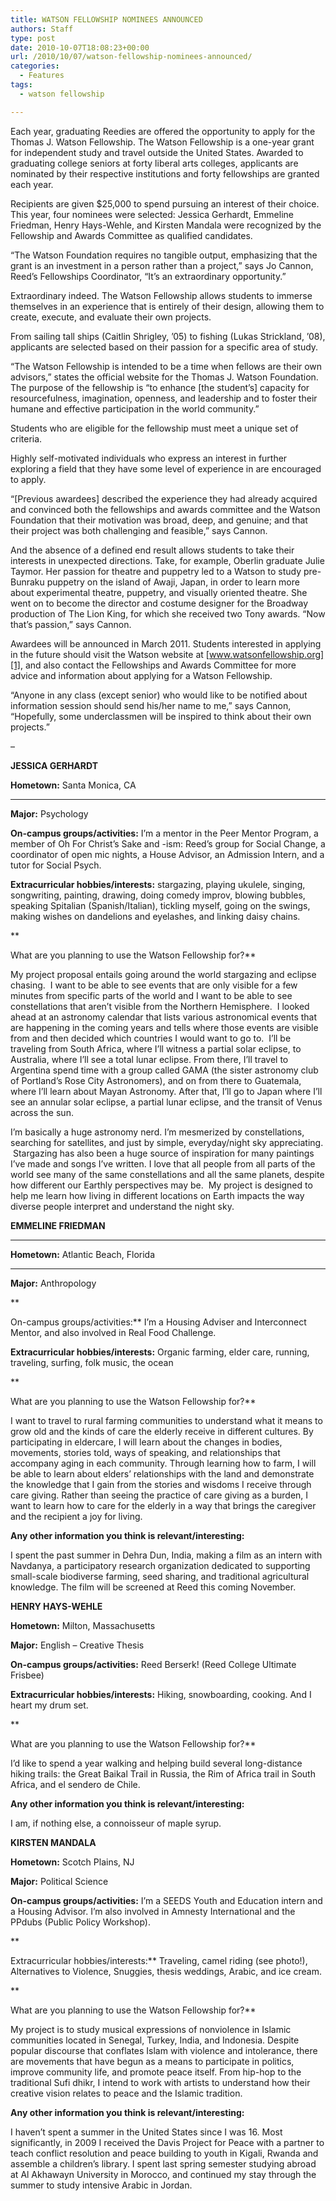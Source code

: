 ```yaml
---
title: WATSON FELLOWSHIP NOMINEES ANNOUNCED
authors: Staff
type: post
date: 2010-10-07T18:08:23+00:00
url: /2010/10/07/watson-fellowship-nominees-announced/
categories:
  - Features
tags:
  - watson fellowship

---
```

Each year, graduating Reedies are offered the opportunity to apply for the Thomas J. Watson Fellowship. The Watson Fellowship is a one-year grant for independent study and travel outside the United States. Awarded to graduating college seniors at forty liberal arts colleges, applicants are nominated by their respective institutions and forty fellowships are granted each year.

Recipients are given $25,000 to spend pursuing an interest of their choice. This year, four nominees were selected: Jessica Gerhardt, Emmeline Friedman, Henry Hays-Wehle, and Kirsten Mandala were recognized by the Fellowship and Awards Committee as qualified candidates.

“The Watson Foundation requires no tangible output, emphasizing that the grant is an investment in a person rather than a project,” says Jo Cannon, Reed’s Fellowships Coordinator, “It’s an extraordinary opportunity.”

Extraordinary indeed. The Watson Fellowship allows students to immerse themselves in an experience that is entirely of their design, allowing them to create, execute, and evaluate their own projects.

From sailing tall ships (Caitlin Shrigley, ’05) to fishing (Lukas Strickland, ’08), applicants are selected based on their passion for a specific area of study.

“The Watson Fellowship is intended to be a time when fellows are their own advisors,” states the official website for the Thomas J. Watson Foundation. The purpose of the fellowship is “to enhance [the student’s] capacity for resourcefulness, imagination, openness, and leadership and to foster their humane and effective participation in the world community.”

Students who are eligible for the fellowship must meet a unique set of criteria.

Highly self-motivated individuals who express an interest in further exploring a field that they have some level of experience in are encouraged to apply.

“[Previous awardees] described the experience they had already acquired and convinced both the fellowships and awards committee and the Watson Foundation that their motivation was broad, deep, and genuine; and that their project was both challenging and feasible,” says Cannon.

And the absence of a defined end result allows students to take their interests in unexpected directions. Take, for example, Oberlin graduate Julie Taymor. Her passion for theatre and puppetry led to a Watson to study pre-Bunraku puppetry on the island of Awaji, Japan, in order to learn more about experimental theatre, puppetry, and visually oriented theatre. She went on to become the director and costume designer for the Broadway production of The Lion King, for which she received two Tony awards. “Now that’s passion,” says Cannon.

Awardees will be announced in March 2011. Students interested in applying in the future should visit the Watson website at [www.watsonfellowship.org][1], and also contact the Fellowships and Awards Committee for more advice and information about applying for a Watson Fellowship.

“Anyone in any class (except senior) who would like to be notified about information session should send his/her name to me,” says Cannon, “Hopefully, some underclassmen will be inspired to think about their own projects.”

&#8211;

**JESSICA GERHARDT**

**Hometown:** Santa Monica, CA
  
 ****

**Major:** Psychology

**On-campus groups/activities:** I’m a mentor in the Peer Mentor Program, a member of Oh For Christ’s Sake and -ism: Reed’s group for Social Change, a coordinator of open mic nights, a House Advisor, an Admission Intern, and a tutor for Social Psych.

**Extracurricular hobbies/interests:** stargazing, playing ukulele, singing, songwriting, painting, drawing, doing comedy improv, blowing bubbles, speaking Spitalian (Spanish/Italian), tickling myself, going on the swings, making wishes on dandelions and eyelashes, and linking daisy chains.
  
**
  
What are you planning to use the Watson Fellowship for?** 
  
My project proposal entails going around the world stargazing and eclipse chasing.  I want to be able to see events that are only visible for a few minutes from specific parts of the world and I want to be able to see constellations that aren’t visible from the Northern Hemisphere.  I looked ahead at an astronomy calendar that lists various astronomical events that are happening in the coming years and tells where those events are visible from and then decided which countries I would want to go to.  I’ll be traveling from South Africa, where I’ll witness a partial solar eclipse, to Australia, where I’ll see a total lunar eclipse. From there, I’ll travel to Argentina spend time with a group called GAMA (the sister astronomy club of Portland’s Rose City Astronomers), and on from there to Guatemala, where I’ll learn about Mayan Astronomy. After that, I’ll go to Japan where I’ll see an annular solar eclipse, a partial lunar eclipse, and the transit of Venus across the sun.

I’m basically a huge astronomy nerd. I’m mesmerized by constellations, searching for satellites, and just by simple, everyday/night sky appreciating.  Stargazing has also been a huge source of inspiration for many paintings I’ve made and songs I’ve written. I love that all people from all parts of the world see many of the same constellations and all the same planets, despite how different our Earthly perspectives may be.  My project is designed to help me learn how living in different locations on Earth impacts the way diverse people interpret and understand the night sky.

**EMMELINE FRIEDMAN**
  
 ****

**Hometown:** Atlantic Beach, Florida
  
 ****

**Major:** Anthropology
  
**
  
On-campus groups/activities:** I’m a Housing Adviser and Interconnect Mentor, and also involved in Real Food Challenge.

**Extracurricular hobbies/interests:** Organic farming, elder care, running, traveling, surfing, folk music, the ocean
  
**
  
What are you planning to use the Watson Fellowship for?**
  
I want to travel to rural farming communities to understand what it means to grow old and the kinds of care the elderly receive in different cultures. By participating in eldercare, I will learn about the changes in bodies, movements, stories told, ways of speaking, and relationships that accompany aging in each community. Through learning how to farm, I will be able to learn about elders’ relationships with the land and demonstrate the knowledge that I gain from the stories and wisdoms I receive through care giving. Rather than seeing the practice of care giving as a burden, I want to learn how to care for the elderly in a way that brings the caregiver and the recipient a joy for living.

**Any other information you think is relevant/interesting:**
  
I spent the past summer in Dehra Dun, India, making a film as an intern with Navdanya, a participatory research organization dedicated to supporting small-scale biodiverse farming, seed sharing, and traditional agricultural knowledge. The film will be screened at Reed this coming November.

**HENRY HAYS-WEHLE**

**Hometown:** Milton, Massachusetts

**Major:** English &#8211; Creative Thesis

**On-campus groups/activities:** Reed Berserk! (Reed College Ultimate Frisbee)

**Extracurricular hobbies/interests:** Hiking, snowboarding, cooking. And I heart my drum set.
  
**
  
What are you planning to use the Watson Fellowship for?**
  
I’d like to spend a year walking and helping build several long-distance hiking trails: the Great Baikal Trail in Russia, the Rim of Africa trail in South Africa, and el sendero de Chile.

**Any other information you think is relevant/interesting:**
  
I am, if nothing else, a connoisseur of maple syrup.

**KIRSTEN MANDALA**

**Hometown:** Scotch Plains, NJ

**Major:** Political Science

**On-campus groups/activities:** I’m a SEEDS Youth and Education intern and a Housing Advisor. I’m also involved in Amnesty International and the PPdubs (Public Policy Workshop).
  
**
  
Extracurricular hobbies/interests:** Traveling, camel riding (see photo!), Alternatives to Violence, Snuggies, thesis weddings, Arabic, and ice cream.
  
**
  
What are you planning to use the Watson Fellowship for?** 
  
My project is to study musical expressions of nonviolence in Islamic communities located in Senegal, Turkey, India, and Indonesia. Despite popular discourse that conflates Islam with violence and intolerance, there are movements that have begun as a means to participate in politics, improve community life, and promote peace itself. From hip-hop to the traditional Sufi dhikr, I intend to work with artists to understand how their creative vision relates to peace and the Islamic tradition.

**Any other information you think is relevant/interesting:** 
  
I haven’t spent a summer in the United States since I was 16. Most significantly, in 2009 I received the Davis Project for Peace with a partner to teach conflict resolution and peace building to youth in Kigali, Rwanda and assemble a children’s library. I spent last spring semester studying abroad at Al Akhawayn University in Morocco, and continued my stay through the summer to study intensive Arabic in Jordan.

 [1]: http://www.watsonfellowship.org